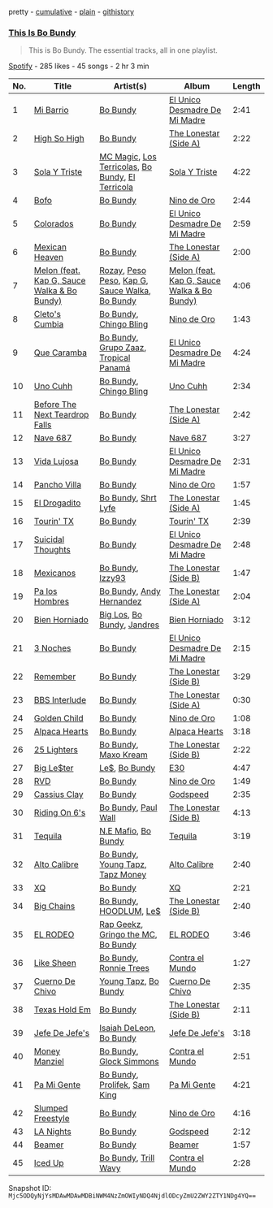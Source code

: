 pretty - [cumulative](/playlists/cumulative/37i9dQZF1DZ06evO3tmmwE.md) - [plain](/playlists/plain/37i9dQZF1DZ06evO3tmmwE) - [githistory](https://github.githistory.xyz/mackorone/spotify-playlist-archive/blob/main/playlists/plain/37i9dQZF1DZ06evO3tmmwE)

### [This Is Bo Bundy](https://open.spotify.com/playlist/37i9dQZF1DZ06evO3tmmwE)

> This is Bo Bundy\. The essential tracks, all in one playlist.

[Spotify](https://open.spotify.com/user/spotify) - 285 likes - 45 songs - 2 hr 3 min

| No. | Title | Artist(s) | Album | Length |
|---|---|---|---|---|
| 1 | [Mi Barrio](https://open.spotify.com/track/3kfQEcsyEEYgQtXrXwkjZq) | [Bo Bundy](https://open.spotify.com/artist/5Tm0Q6noHS5KjlsvFwHoFS) | [El Unico Desmadre De Mi Madre](https://open.spotify.com/album/1wmOkfoXchbPEPP1oz4pAW) | 2:41 |
| 2 | [High So High](https://open.spotify.com/track/53DJ4kiDGJWsPANRJ5Cfvl) | [Bo Bundy](https://open.spotify.com/artist/5Tm0Q6noHS5KjlsvFwHoFS) | [The Lonestar \(Side A\)](https://open.spotify.com/album/1rJiyZO8IkLAG0oWweOrHp) | 2:22 |
| 3 | [Sola Y Triste](https://open.spotify.com/track/7B3dffBBy8YqJnWITEKOu4) | [MC Magic](https://open.spotify.com/artist/3cuVSUrq0yoSSP7gpvI6q1), [Los Terricolas](https://open.spotify.com/artist/2nrSPPSfNesng85eRV4W4m), [Bo Bundy](https://open.spotify.com/artist/5Tm0Q6noHS5KjlsvFwHoFS), [El Terricola](https://open.spotify.com/artist/0TejuLSXdykDokkruhM9aF) | [Sola Y Triste](https://open.spotify.com/album/0ODvHoyygM4uAzueYPyFxb) | 4:22 |
| 4 | [Bofo](https://open.spotify.com/track/1w8E3O3yhbPGPBbVZf6TZq) | [Bo Bundy](https://open.spotify.com/artist/5Tm0Q6noHS5KjlsvFwHoFS) | [Nino de Oro](https://open.spotify.com/album/58gcWA2WJpH0VZvzTn6ecM) | 2:44 |
| 5 | [Colorados](https://open.spotify.com/track/0DBmi0hlNhVsU76vcxo1sh) | [Bo Bundy](https://open.spotify.com/artist/5Tm0Q6noHS5KjlsvFwHoFS) | [El Unico Desmadre De Mi Madre](https://open.spotify.com/album/1wmOkfoXchbPEPP1oz4pAW) | 2:59 |
| 6 | [Mexican Heaven](https://open.spotify.com/track/0YzkYtsG5jFfK1k22n3kCz) | [Bo Bundy](https://open.spotify.com/artist/5Tm0Q6noHS5KjlsvFwHoFS) | [The Lonestar \(Side A\)](https://open.spotify.com/album/1rJiyZO8IkLAG0oWweOrHp) | 2:00 |
| 7 | [Melon \(feat\. Kap G, Sauce Walka & Bo Bundy\)](https://open.spotify.com/track/5wT9U3AVV5VPIU6IH7tX0S) | [Rozay](https://open.spotify.com/artist/63kl9Ma06XOmqeKyT3BOxm), [Peso Peso](https://open.spotify.com/artist/4sUMXGoB71qnOF7H691QGj), [Kap G](https://open.spotify.com/artist/6JvU33PZ8MtZyeFTESr09O), [Sauce Walka](https://open.spotify.com/artist/42yf4QkiE9a252krn9OUCb), [Bo Bundy](https://open.spotify.com/artist/5Tm0Q6noHS5KjlsvFwHoFS) | [Melon \(feat\. Kap G, Sauce Walka & Bo Bundy\)](https://open.spotify.com/album/4BhYHWaOSkZym58KurOiPI) | 4:06 |
| 8 | [Cleto's Cumbia](https://open.spotify.com/track/6FV2yWirHKhStM39YqTUZ6) | [Bo Bundy](https://open.spotify.com/artist/5Tm0Q6noHS5KjlsvFwHoFS), [Chingo Bling](https://open.spotify.com/artist/7uWSNqvFk0TnPO9zKbzLI5) | [Nino de Oro](https://open.spotify.com/album/58gcWA2WJpH0VZvzTn6ecM) | 1:43 |
| 9 | [Que Caramba](https://open.spotify.com/track/7iPskbMmivTkYKGTkM4Y3m) | [Bo Bundy](https://open.spotify.com/artist/5Tm0Q6noHS5KjlsvFwHoFS), [Grupo Zaaz](https://open.spotify.com/artist/3reo0BlmIcT0KnUfkolHuw), [Tropical Panamá](https://open.spotify.com/artist/5ztS529zLHyaHXhGi0kwsb) | [El Unico Desmadre De Mi Madre](https://open.spotify.com/album/1wmOkfoXchbPEPP1oz4pAW) | 4:24 |
| 10 | [Uno Cuhh](https://open.spotify.com/track/7kIEAzivuOEhkmry8dxgSD) | [Bo Bundy](https://open.spotify.com/artist/5Tm0Q6noHS5KjlsvFwHoFS), [Chingo Bling](https://open.spotify.com/artist/7uWSNqvFk0TnPO9zKbzLI5) | [Uno Cuhh](https://open.spotify.com/album/3NU6zU6yFENu9HoPUMTtuE) | 2:34 |
| 11 | [Before The Next Teardrop Falls](https://open.spotify.com/track/4Om2jfATPD0nhnEcaI0U1H) | [Bo Bundy](https://open.spotify.com/artist/5Tm0Q6noHS5KjlsvFwHoFS) | [The Lonestar \(Side A\)](https://open.spotify.com/album/1rJiyZO8IkLAG0oWweOrHp) | 2:42 |
| 12 | [Nave 687](https://open.spotify.com/track/2C8kQRpjB5N57EvpsZyU8i) | [Bo Bundy](https://open.spotify.com/artist/5Tm0Q6noHS5KjlsvFwHoFS) | [Nave 687](https://open.spotify.com/album/5pU9CpVy7lYs5ZL7Bp2Ai8) | 3:27 |
| 13 | [Vida Lujosa](https://open.spotify.com/track/4i6R1XRaZeoq3TwT6zqTdB) | [Bo Bundy](https://open.spotify.com/artist/5Tm0Q6noHS5KjlsvFwHoFS) | [El Unico Desmadre De Mi Madre](https://open.spotify.com/album/1wmOkfoXchbPEPP1oz4pAW) | 2:31 |
| 14 | [Pancho Villa](https://open.spotify.com/track/4PKICIEfVIVTpPN2X7KQEh) | [Bo Bundy](https://open.spotify.com/artist/5Tm0Q6noHS5KjlsvFwHoFS) | [Nino de Oro](https://open.spotify.com/album/58gcWA2WJpH0VZvzTn6ecM) | 1:57 |
| 15 | [El Drogadito](https://open.spotify.com/track/1GPYWbUkHA2ZG7te2SrwDk) | [Bo Bundy](https://open.spotify.com/artist/5Tm0Q6noHS5KjlsvFwHoFS), [Shrt Lyfe](https://open.spotify.com/artist/4gO0CVUzBlzhSRPwxajfbF) | [The Lonestar \(Side A\)](https://open.spotify.com/album/1rJiyZO8IkLAG0oWweOrHp) | 1:45 |
| 16 | [Tourin' TX](https://open.spotify.com/track/6qX8E7sQPGKh7b6ouEPT52) | [Bo Bundy](https://open.spotify.com/artist/5Tm0Q6noHS5KjlsvFwHoFS) | [Tourin' TX](https://open.spotify.com/album/1utp7rDNUx2mI6vQ4YFZex) | 2:39 |
| 17 | [Suicidal Thoughts](https://open.spotify.com/track/2K5zpAajpUKkfMnYCv7mUV) | [Bo Bundy](https://open.spotify.com/artist/5Tm0Q6noHS5KjlsvFwHoFS) | [El Unico Desmadre De Mi Madre](https://open.spotify.com/album/1wmOkfoXchbPEPP1oz4pAW) | 2:48 |
| 18 | [Mexicanos](https://open.spotify.com/track/6HfnFJBz9UClB8nJKzcp2u) | [Bo Bundy](https://open.spotify.com/artist/5Tm0Q6noHS5KjlsvFwHoFS), [Izzy93](https://open.spotify.com/artist/2AfyzCxD2WTuEbV0XoZajq) | [The Lonestar \(Side B\)](https://open.spotify.com/album/06umNxBSyTAPfB3XYfn95D) | 1:47 |
| 19 | [Pa los Hombres](https://open.spotify.com/track/0gFsz5GfIcGnO9eM4htJOS) | [Bo Bundy](https://open.spotify.com/artist/5Tm0Q6noHS5KjlsvFwHoFS), [Andy Hernandez](https://open.spotify.com/artist/7nB8tKUsp7YlXtuHdn8EMR) | [The Lonestar \(Side A\)](https://open.spotify.com/album/1rJiyZO8IkLAG0oWweOrHp) | 2:04 |
| 20 | [Bien Horniado](https://open.spotify.com/track/6S2sOrNF7Ur33z5gznLeck) | [Big Los](https://open.spotify.com/artist/1FHtqDcXHlMd3icr4Gb5De), [Bo Bundy](https://open.spotify.com/artist/5Tm0Q6noHS5KjlsvFwHoFS), [Jandres](https://open.spotify.com/artist/1dm56ndSieUS8r21629uvt) | [Bien Horniado](https://open.spotify.com/album/4DVC0WC5r18Ewj54X9FX3R) | 3:12 |
| 21 | [3 Noches](https://open.spotify.com/track/3rNYesKTSEHJSwm5AfIaqi) | [Bo Bundy](https://open.spotify.com/artist/5Tm0Q6noHS5KjlsvFwHoFS) | [El Unico Desmadre De Mi Madre](https://open.spotify.com/album/1wmOkfoXchbPEPP1oz4pAW) | 2:15 |
| 22 | [Remember](https://open.spotify.com/track/1QCkjXXUc9XXBXa4Xb00ia) | [Bo Bundy](https://open.spotify.com/artist/5Tm0Q6noHS5KjlsvFwHoFS) | [The Lonestar \(Side B\)](https://open.spotify.com/album/06umNxBSyTAPfB3XYfn95D) | 3:29 |
| 23 | [BBS Interlude](https://open.spotify.com/track/0pMnRhEsxfhbF8fuSEGAOQ) | [Bo Bundy](https://open.spotify.com/artist/5Tm0Q6noHS5KjlsvFwHoFS) | [The Lonestar \(Side A\)](https://open.spotify.com/album/1rJiyZO8IkLAG0oWweOrHp) | 0:30 |
| 24 | [Golden Child](https://open.spotify.com/track/1hwd655VNQi36ID8lbpM6R) | [Bo Bundy](https://open.spotify.com/artist/5Tm0Q6noHS5KjlsvFwHoFS) | [Nino de Oro](https://open.spotify.com/album/58gcWA2WJpH0VZvzTn6ecM) | 1:08 |
| 25 | [Alpaca Hearts](https://open.spotify.com/track/384v4uRNZBhcbW5WLSrzJq) | [Bo Bundy](https://open.spotify.com/artist/5Tm0Q6noHS5KjlsvFwHoFS) | [Alpaca Hearts](https://open.spotify.com/album/4RPQVDsfQ3Cvafe8WmuoJt) | 3:18 |
| 26 | [25 Lighters](https://open.spotify.com/track/0JehGDrKNg4mSGmvz7em3G) | [Bo Bundy](https://open.spotify.com/artist/5Tm0Q6noHS5KjlsvFwHoFS), [Maxo Kream](https://open.spotify.com/artist/6xS5PpBWaVYraexEkEjjXv) | [The Lonestar \(Side B\)](https://open.spotify.com/album/06umNxBSyTAPfB3XYfn95D) | 2:22 |
| 27 | [Big Le$ter](https://open.spotify.com/track/5qGkr8pCLtW4BOvfOhamnB) | [Le$](https://open.spotify.com/artist/7rikNLN4AV6SQn9ryQFaMw), [Bo Bundy](https://open.spotify.com/artist/5Tm0Q6noHS5KjlsvFwHoFS) | [E30](https://open.spotify.com/album/3wFy8XIYlQ3rVGL1g3PcAc) | 4:47 |
| 28 | [RVD](https://open.spotify.com/track/011I1gMWFeHO1dMaWamVdr) | [Bo Bundy](https://open.spotify.com/artist/5Tm0Q6noHS5KjlsvFwHoFS) | [Nino de Oro](https://open.spotify.com/album/58gcWA2WJpH0VZvzTn6ecM) | 1:49 |
| 29 | [Cassius Clay](https://open.spotify.com/track/0G52dus3dx0cnobNQbieDi) | [Bo Bundy](https://open.spotify.com/artist/5Tm0Q6noHS5KjlsvFwHoFS) | [Godspeed](https://open.spotify.com/album/4w2VTx35NJRufT0ZFwNgcy) | 2:35 |
| 30 | [Riding On 6's](https://open.spotify.com/track/4zZAnmtU2XVTrBpn4BPpH4) | [Bo Bundy](https://open.spotify.com/artist/5Tm0Q6noHS5KjlsvFwHoFS), [Paul Wall](https://open.spotify.com/artist/0k7Xl1pqI3tu8sSEjo5oEg) | [The Lonestar \(Side B\)](https://open.spotify.com/album/06umNxBSyTAPfB3XYfn95D) | 4:13 |
| 31 | [Tequila](https://open.spotify.com/track/524VJm7vgd42I1fOkYcwUO) | [N.E Mafio](https://open.spotify.com/artist/3NqezxhkriLPuVhVDC1cMS), [Bo Bundy](https://open.spotify.com/artist/5Tm0Q6noHS5KjlsvFwHoFS) | [Tequila](https://open.spotify.com/album/15t2GcdpWSfe7sQrZ2VB3x) | 3:19 |
| 32 | [Alto Calibre](https://open.spotify.com/track/0kKsJ0Pws7KiHQbFMRxGvS) | [Bo Bundy](https://open.spotify.com/artist/5Tm0Q6noHS5KjlsvFwHoFS), [Young Tapz](https://open.spotify.com/artist/3Ufjh9B15yzmuUlv5m1x3y), [Tapz Money](https://open.spotify.com/artist/4cdMZM15Wtqv9u9Ih4DXTt) | [Alto Calibre](https://open.spotify.com/album/1dvxCTaYYJme526U0WEAek) | 2:40 |
| 33 | [XQ](https://open.spotify.com/track/5i7Xg48Q0gS40rKVZwDuRA) | [Bo Bundy](https://open.spotify.com/artist/5Tm0Q6noHS5KjlsvFwHoFS) | [XQ](https://open.spotify.com/album/1mK5rEIJ2p7QQCN1XVYmqy) | 2:21 |
| 34 | [Big Chains](https://open.spotify.com/track/7uRLpDoVtEnhlaUFJyVTfX) | [Bo Bundy](https://open.spotify.com/artist/5Tm0Q6noHS5KjlsvFwHoFS), [HOODLUM](https://open.spotify.com/artist/2tH2e9dYfRSD6pjLbcieGQ), [Le$](https://open.spotify.com/artist/7rikNLN4AV6SQn9ryQFaMw) | [The Lonestar \(Side B\)](https://open.spotify.com/album/06umNxBSyTAPfB3XYfn95D) | 2:40 |
| 35 | [EL RODEO](https://open.spotify.com/track/13WpF1APbK3c4swe9ifY58) | [Rap Geekz](https://open.spotify.com/artist/2nYa8KsU3Q5McB7ptTR26O), [Gringo the MC](https://open.spotify.com/artist/2GKgk9xsRvwl1ZgDGBH2Dh), [Bo Bundy](https://open.spotify.com/artist/5Tm0Q6noHS5KjlsvFwHoFS) | [EL RODEO](https://open.spotify.com/album/3L5vvWez1vD04YbEjRc2Hf) | 3:46 |
| 36 | [Like Sheen](https://open.spotify.com/track/6dMLp2T3kdrEJjmnUssBhn) | [Bo Bundy](https://open.spotify.com/artist/5Tm0Q6noHS5KjlsvFwHoFS), [Ronnie Trees](https://open.spotify.com/artist/5wvqDnrMEfNwAPCFr8u0qR) | [Contra el Mundo](https://open.spotify.com/album/54CaxF5mj1rXGAHRE5DiAK) | 1:27 |
| 37 | [Cuerno De Chivo](https://open.spotify.com/track/1x4gzzjvrJQYzzOFeCgXDG) | [Young Tapz](https://open.spotify.com/artist/3Ufjh9B15yzmuUlv5m1x3y), [Bo Bundy](https://open.spotify.com/artist/5Tm0Q6noHS5KjlsvFwHoFS) | [Cuerno De Chivo](https://open.spotify.com/album/095rXozHEwtskDElFmJC2m) | 2:35 |
| 38 | [Texas Hold Em](https://open.spotify.com/track/51RN24DzFHyqE3qqhQcWMU) | [Bo Bundy](https://open.spotify.com/artist/5Tm0Q6noHS5KjlsvFwHoFS) | [The Lonestar \(Side B\)](https://open.spotify.com/album/06umNxBSyTAPfB3XYfn95D) | 2:11 |
| 39 | [Jefe De Jefe's](https://open.spotify.com/track/1uVic5NvC1AmDNCUTHd5Ln) | [Isaiah DeLeon](https://open.spotify.com/artist/3PugnUzQGs7FAN9AzR35Nu), [Bo Bundy](https://open.spotify.com/artist/5Tm0Q6noHS5KjlsvFwHoFS) | [Jefe De Jefe's](https://open.spotify.com/album/50ql6xASxfasenDkbofmGQ) | 3:18 |
| 40 | [Money Manziel](https://open.spotify.com/track/4ZlgEjgVTgnOgCC7uEI9XR) | [Bo Bundy](https://open.spotify.com/artist/5Tm0Q6noHS5KjlsvFwHoFS), [Glock Simmons](https://open.spotify.com/artist/3HcXn8TlSRaOcRCtGNvCzL) | [Contra el Mundo](https://open.spotify.com/album/54CaxF5mj1rXGAHRE5DiAK) | 2:51 |
| 41 | [Pa Mi Gente](https://open.spotify.com/track/1hYpFYjueQ9Drcg5VTyEQD) | [Bo Bundy](https://open.spotify.com/artist/5Tm0Q6noHS5KjlsvFwHoFS), [Prolifek](https://open.spotify.com/artist/702sOLRskZxAkEH1czvwQX), [Sam King](https://open.spotify.com/artist/0VymO8inS4wKgGtfeQpT3r) | [Pa Mi Gente](https://open.spotify.com/album/28Ipfx3KvKxvEhTIsjxg7X) | 4:21 |
| 42 | [Slumped Freestyle](https://open.spotify.com/track/14JQQGwSxxhznG0OMfzNb0) | [Bo Bundy](https://open.spotify.com/artist/5Tm0Q6noHS5KjlsvFwHoFS) | [Nino de Oro](https://open.spotify.com/album/58gcWA2WJpH0VZvzTn6ecM) | 4:16 |
| 43 | [LA Nights](https://open.spotify.com/track/1eemI5NsZTYe5vkIDOlKR6) | [Bo Bundy](https://open.spotify.com/artist/5Tm0Q6noHS5KjlsvFwHoFS) | [Godspeed](https://open.spotify.com/album/4w2VTx35NJRufT0ZFwNgcy) | 2:12 |
| 44 | [Beamer](https://open.spotify.com/track/3OL0bIhbnzpPgQlR8BWfRg) | [Bo Bundy](https://open.spotify.com/artist/5Tm0Q6noHS5KjlsvFwHoFS) | [Beamer](https://open.spotify.com/album/6Rs7o9wq4jXCnCJuwfo0Ce) | 1:57 |
| 45 | [Iced Up](https://open.spotify.com/track/0CIwHAk9lkaNoHLx087IqV) | [Bo Bundy](https://open.spotify.com/artist/5Tm0Q6noHS5KjlsvFwHoFS), [Trill Wavy](https://open.spotify.com/artist/1KxUNpDUvoNJNUqBmGCD7L) | [Contra el Mundo](https://open.spotify.com/album/54CaxF5mj1rXGAHRE5DiAK) | 2:28 |

Snapshot ID: `Mjc5ODQyNjYsMDAwMDAwMDBiNWM4NzZmOWIyNDQ4NjdlODcyZmU2ZWY2ZTY1NDg4YQ==`
